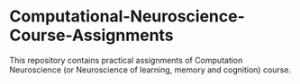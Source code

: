 # Computational-Neuroscience-Course-Assignments
This repository contains practical assignments of Computation Neuroscience (or Neuroscience of learning, memory and cognition) course. 
